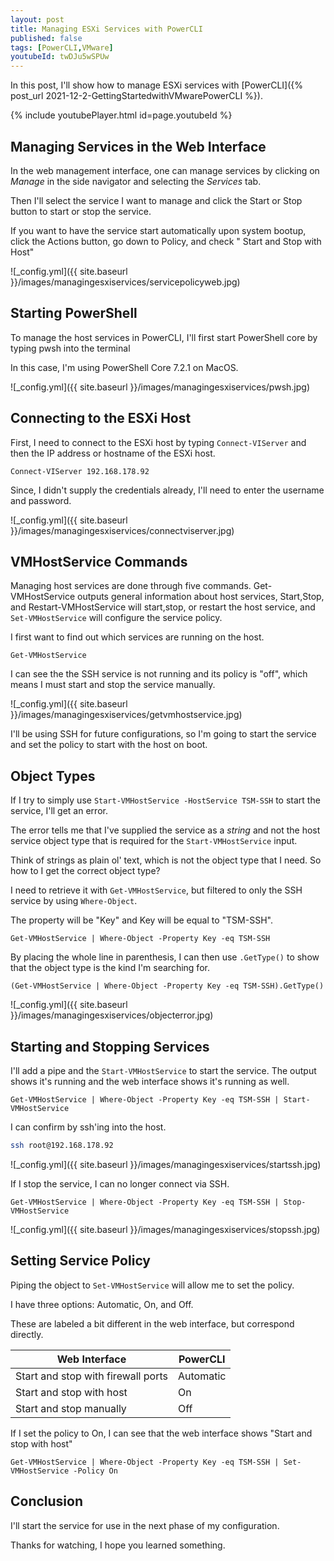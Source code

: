 ```yaml
---
layout: post
title: Managing ESXi Services with PowerCLI
published: false
tags: [PowerCLI,VMware]
youtubeId: twDJu5wSPUw
---
```


In this post, I'll show how to manage ESXi services with [PowerCLI]({% post_url 2021-12-2-GettingStartedwithVMwarePowerCLI %}).

{% include youtubePlayer.html id=page.youtubeId %}

## Managing Services in the Web Interface

In the web management interface, one can manage services by clicking on *Manage* in the side navigator and selecting the *Services* tab.

Then I'll select the service I want to manage and click the Start or Stop button to start or stop the service.

If you want to have the service start automatically upon system bootup, click the Actions button, go down to Policy, and check " Start and Stop with Host"

![_config.yml]({{ site.baseurl }}/images/managingesxiservices/servicepolicyweb.jpg)

## Starting PowerShell

To manage the host services in PowerCLI, I'll first start PowerShell core by typing pwsh into the terminal

In this case, I'm using PowerShell Core 7.2.1 on MacOS.

![_config.yml]({{ site.baseurl }}/images/managingesxiservices/pwsh.jpg)

## Connecting to the ESXi Host

First, I need to connect to the ESXi host by typing `Connect-VIServer` and then the IP address or hostname of the ESXi host.

````posh
Connect-VIServer 192.168.178.92
````

Since, I didn't supply the credentials already, I'll need to enter the username and password.

![_config.yml]({{ site.baseurl }}/images/managingesxiservices/connectviserver.jpg)

## VMHostService Commands

Managing host services are done through five commands. Get-VMHostService outputs general information about host services, Start,Stop, and Restart-VMHostService will start,stop, or restart the host service, and `Set-VMHostService` will configure the service policy.

I first want to find out which services are running on the host.

````posh
Get-VMHostService
````

I can see the the SSH service is not running and its policy is "off", which means I must start and stop the service manually.

![_config.yml]({{ site.baseurl }}/images/managingesxiservices/getvmhostservice.jpg)

I'll be using SSH for future configurations, so I'm going to start the service and set the policy to start with the host on boot.

## Object Types

If I try to simply use `Start-VMHostService -HostService TSM-SSH` to start the service, I'll get an error.

The error tells me that I've supplied the service as a *string* and not the host service object type that is required for the `Start-VMHostService` input.

Think of strings as plain ol' text, which is not the object type that I need. So how to I get the correct object type?

I need to retrieve it with `Get-VMHostService`, but filtered to only the SSH service by using `Where-Object`.

The property will be "Key" and Key will be equal to "TSM-SSH".

````posh
Get-VMHostService | Where-Object -Property Key -eq TSM-SSH
````

By placing the whole line in parenthesis, I can then use `.GetType()` to show that the object type is the kind I'm searching for.

````posh
(Get-VMHostService | Where-Object -Property Key -eq TSM-SSH).GetType()
````

![_config.yml]({{ site.baseurl }}/images/managingesxiservices/objecterror.jpg)

## Starting and Stopping Services 

I'll add a pipe and the `Start-VMHostService` to start the service. The output shows it's running and the web interface shows it's running as well.

````posh
Get-VMHostService | Where-Object -Property Key -eq TSM-SSH | Start-VMHostService
````

I can confirm by ssh'ing into the host.

````bash
ssh root@192.168.178.92
````

![_config.yml]({{ site.baseurl }}/images/managingesxiservices/startssh.jpg)

If I stop the service, I can no longer connect via SSH.

````posh
Get-VMHostService | Where-Object -Property Key -eq TSM-SSH | Stop-VMHostService
````

![_config.yml]({{ site.baseurl }}/images/managingesxiservices/stopssh.jpg)

## Setting Service Policy

Piping the object to `Set-VMHostService` will allow me to set the policy.

I have three options: Automatic, On, and Off.

These are labeled a bit different in the web interface, but correspond directly.

| Web Interface | PowerCLI |
--- | ---
| Start and stop with firewall ports | Automatic |
| Start and stop with host | On |
| Start and stop manually | Off |

If I set the policy to On, I can see that the web interface shows "Start and stop with host"

````posh
Get-VMHostService | Where-Object -Property Key -eq TSM-SSH | Set-VMHostService -Policy On
````

## Conclusion

I'll start the service for use in the next phase of my configuration.

Thanks for watching, I hope you learned something.


